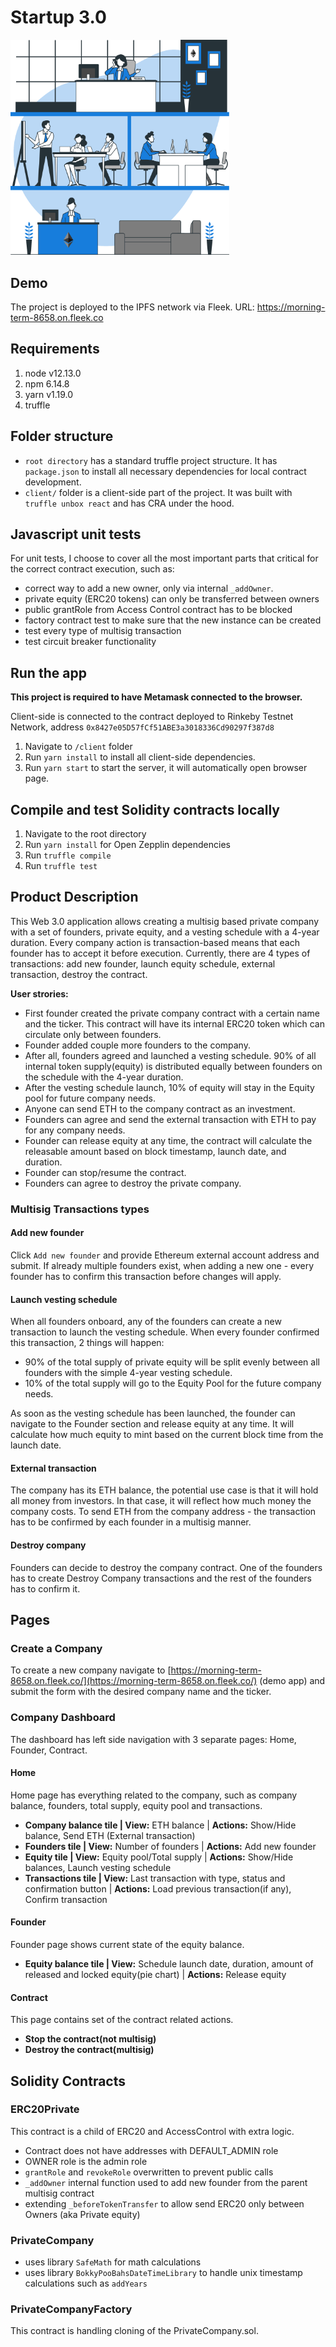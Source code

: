 # Startup 3.0

<img src="https://github.com/zamaraevk/startup-3.0/blob/main/client/src/assets/company.svg" width="350">

## Demo

The project is deployed to the IPFS network via Fleek.
URL: https://morning-term-8658.on.fleek.co

## Requirements

1. node v12.13.0
2. npm 6.14.8
3. yarn v1.19.0
4. truffle

## Folder structure

- `root directory` has a standard truffle project structure. It has `package.json` to install all necessary dependencies for local contract development.
- `client/` folder is a client-side part of the project. It was built with `truffle unbox react` and has CRA under the hood.

## Javascript unit tests

For unit tests, I choose to cover all the most important parts that critical for the correct contract execution, such as:

- correct way to add a new owner, only via internal `_addOwner`.
- private equity (ERC20 tokens) can only be transferred between owners
- public grantRole from Access Control contract has to be blocked
- factory contract test to make sure that the new instance can be created
- test every type of multisig transaction
- test circuit breaker functionality

## Run the app

**This project is required to have Metamask connected to the browser.**

Client-side is connected to the contract deployed to Rinkeby Testnet Network, address `0x8427e05D57fCf51ABE3a3018336Cd90297f387d8`

1. Navigate to `/client` folder
2. Run `yarn install` to install all client-side dependencies.
3. Run `yarn start` to start the server, it will automatically open browser page.

## Compile and test Solidity contracts locally

1. Navigate to the root directory
2. Run `yarn install` for Open Zepplin dependencies
3. Run `truffle compile`
4. Run `truffle test`

## Product Description

This Web 3.0 application allows creating a multisig based private company with a set of founders, private equity, and a vesting schedule with a 4-year duration. Every company action is transaction-based means that each founder has to accept it before execution. Currently, there are 4 types of transactions: add new founder, launch equity schedule, external transaction, destroy the contract.

**User strories:**

- First founder created the private company contract with a certain name and the ticker. This contract will have its internal ERC20 token which can circulate only between founders.
- Founder added couple more founders to the company.
- After all, founders agreed and launched a vesting schedule. 90% of all internal token supply(equity) is distributed equally between founders on the schedule with the 4-year duration.
- After the vesting schedule launch, 10% of equity will stay in the Equity pool for future company needs.
- Anyone can send ETH to the company contract as an investment.
- Founders can agree and send the external transaction with ETH to pay for any company needs.
- Founder can release equity at any time, the contract will calculate the releasable amount based on block timestamp, launch date, and duration.
- Founder can stop/resume the contract.
- Founders can agree to destroy the private company.

### Multisig Transactions types

#### Add new founder

Click `Add new founder` and provide Ethereum external account address and submit. If already multiple founders exist, when adding a new one - every founder has to confirm this transaction before changes will apply.

#### Launch vesting schedule

When all founders onboard, any of the founders can create a new transaction to launch the vesting schedule. When every founder confirmed this transaction, 2 things will happen:

- 90% of the total supply of private equity will be split evenly between all founders with the simple 4-year vesting schedule.
- 10% of the total supply will go to the Equity Pool for the future company needs.

As soon as the vesting schedule has been launched, the founder can navigate to the Founder section and release equity at any time. It will calculate how much equity to mint based on the current block time from the launch date.

#### External transaction

The company has its ETH balance, the potential use case is that it will hold all money from investors. In that case, it will reflect how much money the company costs. To send ETH from the company address - the transaction has to be confirmed by each founder in a multisig manner.

#### Destroy company

Founders can decide to destroy the company contract. One of the founders has to create Destroy Company transactions and the rest of the founders has to confirm it.

## Pages

### Create a Company

To create a new company navigate to [https://morning-term-8658.on.fleek.co/](https://morning-term-8658.on.fleek.co/) (demo app) and submit the form with the desired company name and the ticker.

### Company Dashboard

The dashboard has left side navigation with 3 separate pages: Home, Founder, Contract.

#### Home

Home page has everything related to the company, such as company balance, founders, total supply, equity pool and transactions.

- **Company balance tile | View:** ETH balance | **Actions:** Show/Hide balance, Send ETH (External transaction)
- **Founders tile | View:** Number of founders | **Actions:** Add new founder
- **Equity tile | View:** Equity pool/Total supply | **Actions:** Show/Hide balances, Launch vesting schedule
- **Transactions tile | View:** Last transaction with type, status and confirmation button | **Actions:** Load previous transaction(if any), Confirm transaction

#### Founder

Founder page shows current state of the equity balance.

- **Equity balance tile | View:** Schedule launch date, duration, amount of released and locked equity(pie chart) | **Actions:** Release equity

#### Contract

This page contains set of the contract related actions.

- **Stop the contract(not multisig)**
- **Destroy the contract(multisig)**

## Solidity Contracts

### ERC20Private

This contract is a child of ERC20 and AccessControl with extra logic.

- Contract does not have addresses with DEFAULT_ADMIN role
- OWNER role is the admin role
- `grantRole` and `revokeRole` overwritten to prevent public calls
- `_addOwner` internal function used to add new founder from the parent multisig contract
- extending `_beforeTokenTransfer` to allow send ERC20 only between Owners (aka Private equity)

### PrivateCompany

- uses library `SafeMath` for math calculations
- uses library `BokkyPooBahsDateTimeLibrary` to handle unix timestamp calculations such as `addYears`

### PrivateCompanyFactory

This contract is handling cloning of the PrivateCompany.sol.
